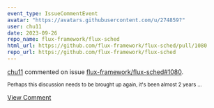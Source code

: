 ```yaml
---
event_type: IssueCommentEvent
avatar: "https://avatars.githubusercontent.com/u/274859?"
user: chu11
date: 2023-09-26
repo_name: flux-framework/flux-sched
html_url: https://github.com/flux-framework/flux-sched/pull/1080
repo_url: https://github.com/flux-framework/flux-sched
---
```


<a href='https://github.com/chu11' target='_blank'>chu11</a> commented on issue <a href='https://github.com/flux-framework/flux-sched/pull/1080' target='_blank'>flux-framework/flux-sched#1080</a>.

<small>Perhaps this discussion needs to be brought up again, it's been almost 2 years...</small>

<a href='https://github.com/flux-framework/flux-sched/pull/1080' target='_blank'>View Comment</a>